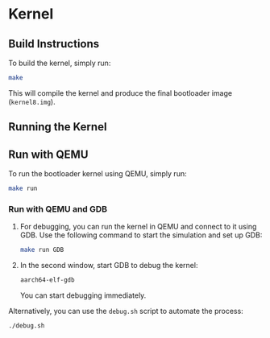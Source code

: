 # Kernel

## Build Instructions

To build the kernel, simply run:

```bash
make
```

This will compile the kernel and produce the final bootloader image (`kernel8.img`).

## Running the  Kernel

## Run with QEMU

To run the bootloader kernel using QEMU, simply run:

```bash
make run
```

### Run with QEMU and GDB

1. For debugging, you can run the kernel in QEMU and connect to it using GDB. Use the following command to start the simulation and set up GDB:

   ```bash
   make run GDB
   ```

2. In the second window, start GDB to debug the kernel:

   ```bash
   aarch64-elf-gdb
   ```
   You can start debugging immediately.

Alternatively, you can use the `debug.sh` script to automate the process:

```bash
./debug.sh
```